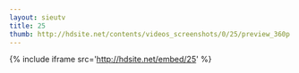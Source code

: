 ```yaml
---
layout: sieutv
title: 25
thumb: http://hdsite.net/contents/videos_screenshots/0/25/preview_360p.mp4.jpg
---
```

{% include iframe src='http://hdsite.net/embed/25' %}
 
